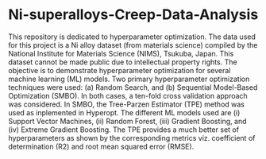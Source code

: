 # Ni-superalloys-Creep-Data-Analysis

This repository is dedicated to hyperparameter optimization. The data used for this project is a Ni alloy dataset (from materials science) compiled by the National Institute for Materials Science (NIMS), Tsukuba, Japan. This dataset cannot be made public due to intellectual property rights. The objective is to demonstrate hyperparameter optimization for several machine learning (ML) models. Two primary hyperparameter optimization techniques were used: (a) Random Search, and (b) Sequential Model-Based Optimization (SMBO). In both cases, a ten-fold cross validation approach was considered. In SMBO, the Tree-Parzen Estimator (TPE) method was used as inplemented in Hyperopt. The different ML models used are (i) Support Vector Machines, (ii) Random Forest, (iii) Gradient Boosting, and (iv) Extreme Gradient Boosting. The TPE provides a much better set of hyperparameters as shown by the corresponding metrics viz. coefficient of determination (R2) and root mean squared error (RMSE).  
